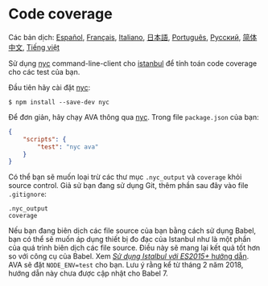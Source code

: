 # Code coverage

Các bản dịch: [Español](https://github.com/avajs/ava-docs/blob/master/es_ES/docs/recipes/code-coverage.md), [Français](https://github.com/avajs/ava-docs/blob/master/fr_FR/docs/recipes/code-coverage.md), [Italiano](https://github.com/avajs/ava-docs/blob/master/it_IT/docs/recipes/code-coverage.md), [日本語](https://github.com/avajs/ava-docs/blob/master/ja_JP/docs/recipes/code-coverage.md), [Português](https://github.com/avajs/ava-docs/blob/master/pt_BR/docs/recipes/code-coverage.md), [Русский](https://github.com/avajs/ava-docs/blob/master/ru_RU/docs/recipes/code-coverage.md), [简体中文](https://github.com/avajs/ava-docs/blob/master/zh_CN/docs/recipes/code-coverage.md), [Tiếng việt](https://github.com/avajs/ava-docs/blob/master/vi_VN/docs/recipes/code-coverage.md)

Sử dụng [nyc] command-line-client cho [istanbul] để tính toán code coverage cho  các test của bạn.

Đầu tiên hãy cài đặt [nyc]:

```
$ npm install --save-dev nyc
```

Để đơn giản, hãy chạy AVA thông qua [nyc]. Trong file `package.json` của bạn:

```json
{
	"scripts": {
		"test": "nyc ava"
	}
}
```

Có thể bạn sẽ muốn loại trừ các thư mục `.nyc_output` và `coverage` khỏi source control. Giả sử bạn đang sử dụng Git, thêm phần sau đây vào file `.gitignore`:

```
.nyc_output
coverage
```

Nếu bạn đang biên dịch các file source của bạn bằng cách sử dụng Babel, bạn có thể sẽ muốn áp dụng thiết bị đo đạc của Istanbul như là một phần của quá trình biên dịch các file source. Điều này sẽ mang lại kết quả tốt hơn so với công cụ của Babel. Xem [*Sử dụng Istalbul với ES2015+* hướng dẫn](https://istanbul.js.org/docs/tutorials/es2015/). AVA sẽ đặt `NODE_ENV=test` cho bạn. Lưu ý rằng kể từ tháng 2 năm 2018, hướng dẫn này chưa được cập nhật cho Babel 7.

[Istanbul]: https://istanbul.js.org/
[nyc]: https://github.com/istanbuljs/nyc
